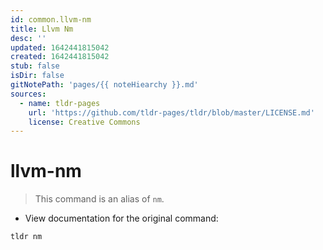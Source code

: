 ```yaml
---
id: common.llvm-nm
title: Llvm Nm
desc: ''
updated: 1642441815042
created: 1642441815042
stub: false
isDir: false
gitNotePath: 'pages/{{ noteHiearchy }}.md'
sources:
  - name: tldr-pages
    url: 'https://github.com/tldr-pages/tldr/blob/master/LICENSE.md'
    license: Creative Commons
---
```

# llvm-nm

> This command is an alias of `nm`.

- View documentation for the original command:

`tldr nm`

